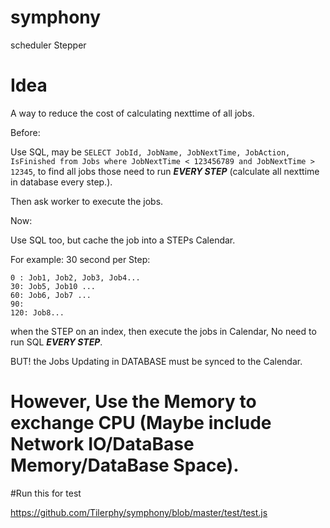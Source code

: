 
# symphony
scheduler Stepper

# Idea

A way to reduce the cost of calculating nexttime of all jobs.

Before:

Use SQL, may be `SELECT JobId, JobName, JobNextTime, JobAction, IsFinished from Jobs where JobNextTime < 123456789 and JobNextTime > 12345`, to find all jobs those need to run ***EVERY STEP*** (calculate all nexttime in database every step.).

Then ask worker to execute the jobs.

Now:

Use SQL too, but cache the job into a STEPs Calendar.

For example: 30 second per Step:
```
0 : Job1, Job2, Job3, Job4...
30: Job5, Job10 ...
60: Job6, Job7 ...
90:
120: Job8...

```

when the STEP on an index, then execute the jobs in Calendar, No need to run SQL ***EVERY STEP***.

BUT! the Jobs Updating in DATABASE must be synced to the Calendar.


# However, Use the Memory to exchange CPU (Maybe include Network IO/DataBase Memory/DataBase Space).

#Run this for test

https://github.com/Tilerphy/symphony/blob/master/test/test.js
